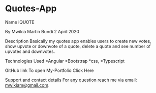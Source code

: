 # Quotes-App
Name iQUOTE

By Mwikia Martin Bundi 2 April 2020

Description
Basically my quotes app enables users to create new votes, show upvote or downvote of a quote, delete a quote and see number of upvotes and downvotes.

Technologies Used
    *Angular
    *Bootstrap
     *css,
     *Typescript

GitHub link
To open My-Portfolio Click Here 

Support and contact details
For any question reach me via email: mwikiam@gmail.com.